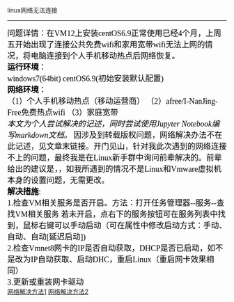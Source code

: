 linux网络无法连接



---

<font color=#000000 size=4 face="黑体">问题详情：在VM12上安装centOS6.9正常使用已经4个月，上周五开始出现了连接公共免费wifi和家用宽带wifi无法上网的情况，将电脑连接到个人手机移动热点后网络恢复。</font> <br/>
<font color=#000000 size=4 face="黑体">**运行环境**：</font>  
<font color=#000000 size=4 face="黑体">windows7(64bit)  centOS6.9(初始安装默认配置)</font> <br/>
<font color=#000000 size=4 face="黑体">**网络环境**：</font>  
<font color=#000000 size=4 face="黑体">（1）个人手机移动热点（移动运营商）  （2）afree/I-NanJing-Free免费热点wifi  （3）家庭宽带</font><br/>
<font color=#000000 size=4 face="黑体">*本文为个人尝试解决的记述，同时尝试使用Jupyter Notebook编写markdown文档。*</font>
<font color=#000000 size=4 face="黑体">因涉及到转载版权问题，网络解决办法不在此记述，见文章末链接。开门见山，针对我此次遇到的网络连接不上的问题，最终我是在Linux新手群中询问前辈解决的。前辈给出的建议是，，如我所遇到的情况不是Linux和Vmware虚拟机本身的设置问题，无需更改。</font> <br/>
<font color=#000000 size=4 face="黑体">**解决措施**:</font><br/> 
<font color=#000000 size=4 face="黑体">1.检查VM相关服务是否开启。方法：打开任务管理器--服务--查找VM相关服务 若未开启，点右下的服务按钮可在服务列表中找到，鼠标右键可以手动启动（可在属性中修改启动方式：手动、自动、自动[延迟启动])</font><br/>
<font color=#000000 size=4 face="黑体">2.检查Vmnet8网卡的IP是否自动获取，DHCP是否已启动，如不是改为IP自动获取、启动DHC，重启Linux（重启网卡效果相同）</font><br/>
<font color=#000000 size=4 face="黑体">3.更新或重装网卡驱动</font><br/>
[网络解决方法1](https://blog.csdn.net/qq_33776334/article/details/70242900) 
[网络解决方法2](http://www.jb51.net/os/RedHat/276383.html) 
